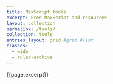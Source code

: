 ```yaml
---
title: MaxScript tools
excerpt: Free MaxScript and resources
layout: collection
permalink: /tools/
collection: tools
entries_layout: grid #grid #list
classes:
  - wide
  - ruled-archive
---
```


{{page.excerpt}}